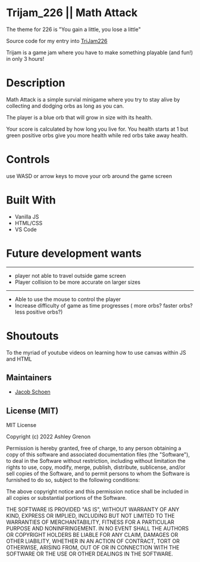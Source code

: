# Trijam_226 || Math Attack
The theme for 226 is "You gain a little, you lose a little"

Source code for my entry into [TriJam226](https://itch.io/jam/trijam-226/rate/2145376)

Trijam is a game jam where you have to make something playable (and fun!) in only 3 hours!

# Description
Math Attack is a simple survial minigame where you try to stay alive by collecting and dodging orbs as long as you can. 

The player is a blue orb that will grow in size with its health.

Your score is calculated by how long you live for. You health starts at 1 but green positive orbs give you more health while red orbs take away health.

# Controls
use WASD or arrow keys to move your orb around the game screen 

# Built With
* Vanilla JS
* HTML/CSS
* VS Code

# Future development wants
-----
* player not able to travel outside game screen
* Player collision to be more accurate on larger sizes
-----
* Able to use the mouse to control the player
* Increase difficulty of game as time progresses ( more orbs? faster orbs? less positive orbs?)


# Shoutouts
To the myriad of youtube videos on learning how to use canvas within JS and HTML  

## Maintainers

* [Jacob Schoen](https://github.com/JacobSchoen)

## License (MIT)

MIT License

Copyright (c) 2022 Ashley Grenon

Permission is hereby granted, free of charge, to any person obtaining a copy of this software and associated documentation files (the "Software"), to deal in the Software without restriction, including without limitation the rights to use, copy, modify, merge, publish, distribute, sublicense, and/or sell copies of the Software, and to permit persons to whom the Software is furnished to do so, subject to the following conditions:

The above copyright notice and this permission notice shall be included in all copies or substantial portions of the Software.

THE SOFTWARE IS PROVIDED "AS IS", WITHOUT WARRANTY OF ANY KIND, EXPRESS OR IMPLIED, INCLUDING BUT NOT LIMITED TO THE WARRANTIES OF MERCHANTABILITY, FITNESS FOR A PARTICULAR PURPOSE AND NONINFRINGEMENT. IN NO EVENT SHALL THE AUTHORS OR COPYRIGHT HOLDERS BE LIABLE FOR ANY CLAIM, DAMAGES OR OTHER LIABILITY, WHETHER IN AN ACTION OF CONTRACT, TORT OR OTHERWISE, ARISING FROM, OUT OF OR IN CONNECTION WITH THE SOFTWARE OR THE USE OR OTHER DEALINGS IN THE SOFTWARE.
